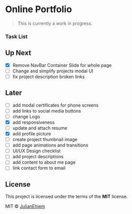 # Online Portfolio

> This is currently a work in progress.

### Task List

## Up Next

- [x] Remove NavBar Container Slide for whole page
- [ ] Change and simplify projects modal UI
- [ ] fix project description broken links

## Later

- [ ] add modal certificates for phone screens
- [ ] add links to social media buttons
- [ ] change Logo
- [x] add responsiveness
- [ ] update and attach resume
- [x] add profile picture
- [ ] create project thumbnail image
- [ ] add page animations and transitions
- [ ] UI/UX Design checklist
- [ ] add project descriptions
- [ ] add content to about me page
- [ ] link contact form to email

## License

This project is licensed under the terms of the **MIT** license.

MIT © [JulianEhiem](https://github.com/JulianEhiem)

